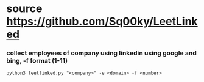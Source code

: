 # source https://github.com/Sq00ky/LeetLinked  

### collect employees of company using linkedin using google and bing, -f format (1-11)
```
python3 leetlinked.py "<company>" -e <domain> -f <number>
```

